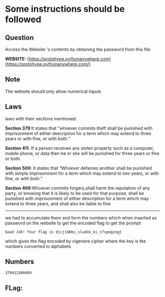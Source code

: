 # Some instructions should be followed

## Question
Access the Website 's contents by obtaining the password from this file

**WEBSITE:** [https://protohype.pythonanywhere.com](https://protohype.pythonanywhere.com/)

## Note
The website should only allow numerical inputs


## Laws 
laws with their sections mentioned:

**Section 379**:It states that “whoever commits theft shall be punished with imprisonment of either description for a term which may extend to three years or with fine, or with both.”

**Section 411**: If a person receives any stolen property such as a computer, mobile phone, or data then he or she will be punished for three years or fine or both.

**Section 500**: It states that “Whoever defames another shall be punished with simple imprisonment for a term which may extend to two years, or with fine, or with both.”

**Section 469**:Whoever commits forgery,shall harm the reputation of any party, or knowing that it is likely to be used for that purpose, shall be punished with imprisonment of either description for a term which may extend to three years, and shall also be liable to fine

<hr>
we had to accumulate them and form the numbers which when inserted as password on the website to get the encoded flag
to get the prompt

```
Good Job! Your flag is djcj{mbbs_sludok_ki_sfxpegzng}
```
which gives the flag encoded by vigenere cipher where the key is the numbers converted to alphabets
 
## Numbers
    379411500469

## FLag: